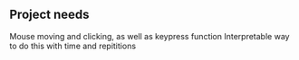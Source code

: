 ## Project needs

Mouse moving and clicking, as well as keypress function
Interpretable way to do this with time and repititions